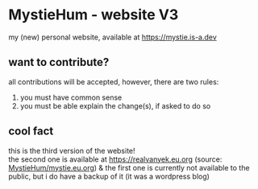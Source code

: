 # MystieHum - website V3
my (new) personal website, available at https://mystie.is-a.dev
## want to contribute?
all contributions will be accepted, however, there are two rules:
1. you must have common sense
2. you must be able explain the change(s), if asked to do so
## cool fact
this is the third version of the website!  
the second one is available at https://realvanyek.eu.org (source: [MystieHum/mystie.eu.org](https://github.com/MystieHum/mystie.eu.org)) & the first one is currently not available to the public, but i do have a backup of it (it was a wordpress blog)
